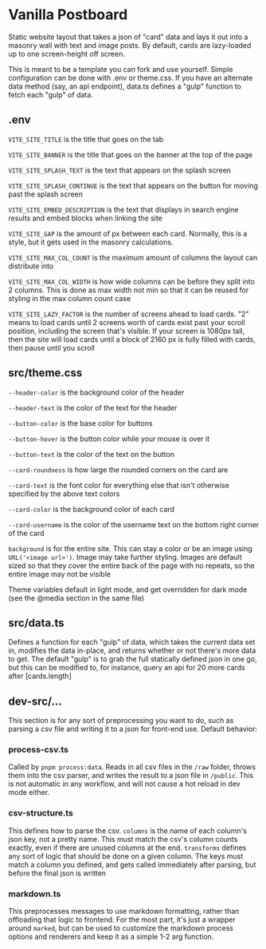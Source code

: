 # Vanilla Postboard

Static website layout that takes a json of "card" data and lays it out into a masonry wall with text and image posts. By default, cards are lazy-loaded up to one screen-height off screen.

This is meant to be a template you can fork and use yourself. Simple configuration can be done with .env or theme.css. If you have an alternate data method (say, an api endpoint), data.ts defines a "gulp" function to fetch each "gulp" of data.

## .env

`VITE_SITE_TITLE` is the title that goes on the tab

`VITE_SITE_BANNER` is the title that goes on the banner at the top of the page

`VITE_SITE_SPLASH_TEXT` is the text that appears on the splash screen

`VITE_SITE_SPLASH_CONTINUE` is the text that appears on the button for moving past the splash screen

`VITE_SITE_EMBED_DESCRIPTION` is the text that displays in search engine results and embed blocks when linking the site

`VITE_SITE_GAP` is the amount of px between each card. Normally, this is a style, but it gets used in the masonry calculations.

`VITE_SITE_MAX_COL_COUNT` is the maximum amount of columns the layout can distribute into

`VITE_SITE_MAX_COL_WIDTH` is how wide columns can be before they split into 2 columns. This is done as max width not min so that it can be reused for styling in the max column count case

`VITE_SITE_LAZY_FACTOR` is the number of screens ahead to load cards. "2" means to load cards until 2 screens worth of cards exist past your scroll position, including the screen that's visible. If your screen is 1080px tall, then the site will load cards until a block of 2160 px is fully filled with cards, then pause until you scroll

## src/theme.css

`--header-color` is the background color of the header

`--header-text` is the color of the text for the header

`--button-color` is the base color for buttons

`--button-hover` is the button color while your mouse is over it

`--button-text` is the color of the text on the button

`--card-roundness` is how large the rounded corners on the card are

`--card-text` is the font color for everything else that isn't otherwise specified by the above text colors

`--card-color` is the background color of each card

`--card-username` is the color of the username text on the bottom right corner of the card

`background` is for the entire site. This can stay a color or be an image using `URL('<image url>')`. Image may take further styling. Images are default sized so that they cover the entire back of the page with no repeats, so the entire image may not be visible

Theme variables default in light mode, and get overridden for dark mode (see the @media section in the same file)

## src/data.ts

Defines a function for each "gulp" of data, which takes the current data set in, modifies the data in-place, and returns whether or not there's more data to get. The default "gulp" is to grab the full statically defined json in one go, but this can be modified to, for instance, query an api for 20 more cards after \[cards.length\]

## dev-src/...

This section is for any sort of preprocessing you want to do, such as parsing a csv file and writing it to a json for front-end use. Default behavior:

### process-csv.ts

Called by `pnpm process:data`. Reads in all csv files in the `/raw` folder, throws them into the csv parser, and writes the result to a json file in `/public`. This is not automatic in any workflow, and will not cause a hot reload in dev mode either.

### csv-structure.ts

This defines how to parse the csv. `columns` is the name of each column's json key, not a pretty name. This must match the csv's column counts exactly, even if there are unused columns at the end. `transforms` defines any sort of logic that should be done on a given column. The keys must match a column you defined, and gets called immediately after parsing, but before the final json is written

### markdown.ts

This preprocesses messages to use markdown formatting, rather than offloading that logic to frontend. For the most part, it's just a wrapper around `marked`, but can be used to customize the markdown process options and renderers and keep it as a simple 1-2 arg function.
